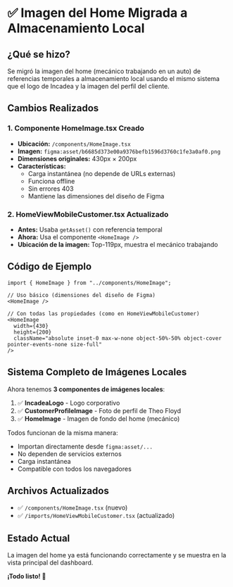 # ✅ Imagen del Home Migrada a Almacenamiento Local

## ¿Qué se hizo?

Se migró la imagen del home (mecánico trabajando en un auto) de referencias temporales a almacenamiento local usando el mismo sistema que el logo de Incadea y la imagen del perfil del cliente.

## Cambios Realizados

### 1. Componente HomeImage.tsx Creado
- **Ubicación:** `/components/HomeImage.tsx`
- **Imagen:** `figma:asset/b6685d373e00a9376befb1596d3760c1fe3a0af0.png`
- **Dimensiones originales:** 430px × 200px
- **Características:**
  - Carga instantánea (no depende de URLs externas)
  - Funciona offline
  - Sin errores 403
  - Mantiene las dimensiones del diseño de Figma

### 2. HomeViewMobileCustomer.tsx Actualizado
- **Antes:** Usaba `getAsset()` con referencia temporal
- **Ahora:** Usa el componente `<HomeImage />`
- **Ubicación de la imagen:** Top-119px, muestra el mecánico trabajando

## Código de Ejemplo

```tsx
import { HomeImage } from "../components/HomeImage";

// Uso básico (dimensiones del diseño de Figma)
<HomeImage />

// Con todas las propiedades (como en HomeViewMobileCustomer)
<HomeImage 
  width={430} 
  height={200} 
  className="absolute inset-0 max-w-none object-50%-50% object-cover pointer-events-none size-full" 
/>
```

## Sistema Completo de Imágenes Locales

Ahora tenemos **3 componentes de imágenes locales**:

1. ✅ **IncadeaLogo** - Logo corporativo
2. ✅ **CustomerProfileImage** - Foto de perfil de Theo Floyd
3. ✅ **HomeImage** - Imagen de fondo del home (mecánico)

Todos funcionan de la misma manera:
- Importan directamente desde `figma:asset/...`
- No dependen de servicios externos
- Carga instantánea
- Compatible con todos los navegadores

## Archivos Actualizados

- ✅ `/components/HomeImage.tsx` (nuevo)
- ✅ `/imports/HomeViewMobileCustomer.tsx` (actualizado)

## Estado Actual

La imagen del home ya está funcionando correctamente y se muestra en la vista principal del dashboard.

**¡Todo listo! 🎉**
